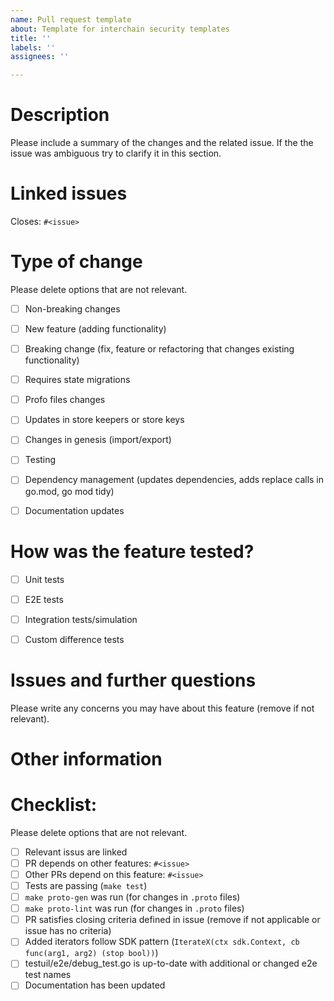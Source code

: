 ```yaml
---
name: Pull request template
about: Template for interchain security templates
title: ''
labels: ''
assignees: ''

---
```



# Description

Please include a summary of the changes and the related issue. If the the issue was ambiguous try to clarify it in this section.


# Linked issues

Closes: `#<issue>`


# Type of change

Please delete options that are not relevant.

- [ ] Non-breaking changes
- [ ] New feature (adding functionality)
- [ ] Breaking change (fix, feature or refactoring that changes existing functionality)
- [ ] Requires state migrations
- [ ] Profo files changes
- [ ] Updates in store keepers or store keys
- [ ] Changes in genesis (import/export)
- [ ] Testing
- [ ] Dependency management (updates dependencies, adds replace calls in go.mod, go mod tidy)
- [ ] Documentation updates


# How was the feature tested?

- [ ] Unit tests
- [ ] E2E tests
- [ ] Integration tests/simulation
- [ ] Custom difference tests


# Issues and further questions

Please write any concerns you may have about this feature (remove if not relevant).


# Other information


# Checklist:

Please delete options that are not relevant.

- [ ] Relevant issus are linked
- [ ] PR depends on other features: `#<issue>`
- [ ] Other PRs depend on this feature: `#<issue>`
- [ ] Tests are passing (`make test`)
- [ ] `make proto-gen` was run (for changes in `.proto` files)
- [ ] `make proto-lint` was run (for changes in `.proto` files)
- [ ] PR satisfies closing criteria defined in issue (remove if not applicable or issue has no criteria)
- [ ] Added iterators follow SDK pattern (`IterateX(ctx sdk.Context, cb func(arg1, arg2) (stop bool))`)
- [ ] testuil/e2e/debug_test.go is up-to-date with additional or changed e2e test names
- [ ] Documentation has been updated
